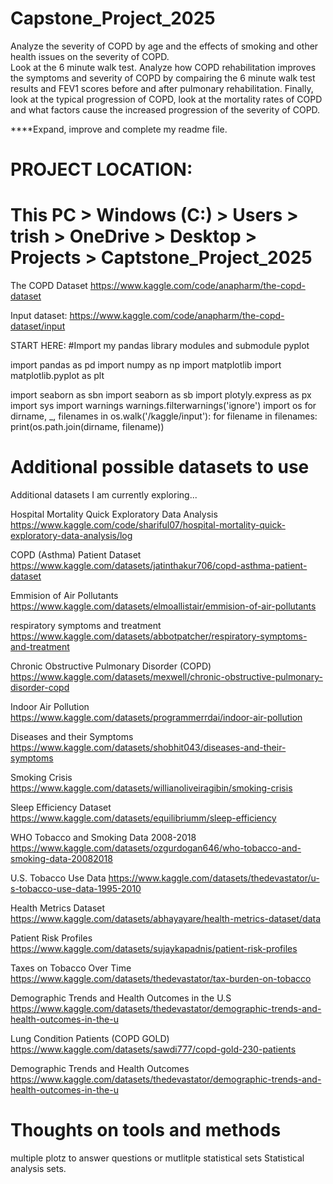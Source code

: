 # Capstone_Project_2025
Analyze the severity of COPD by age and the effects of smoking and other health issues on the severity of COPD.  
Look at the 6 minute walk test.  Analyze how COPD rehabilitation improves the symptoms and severity of COPD by 
compairing the 6 minute walk test results and FEV1  scores before and after pulmonary rehabilitation. 
Finally, look at the typical progression of COPD, look at the mortality rates of COPD and what factors cause 
the increased progression of the severity of COPD. 

****Expand, improve and complete my readme file. 

# PROJECT LOCATION: 
# This PC > Windows (C:) > Users > trish > OneDrive > Desktop > Projects > Captstone_Project_2025

The COPD Dataset
https://www.kaggle.com/code/anapharm/the-copd-dataset

Input dataset: 
https://www.kaggle.com/code/anapharm/the-copd-dataset/input

START HERE: 
#Import my pandas library modules and submodule pyplot 

import pandas as pd 
import numpy as np 
import matplotlib
import matplotlib.pyplot as plt


import seaborn as sbn
import seaborn as sb
import plotyly.express as px
import sys
import warnings
warnings.filterwarnings('ignore')
import os
for dirname, _, filenames in os.walk('/kaggle/input'):
    for filename in filenames:
        print(os.path.join(dirname, filename))


# Additional possible datasets to use
Additional datasets I am currently exploring...

Hospital Mortality Quick Exploratory Data Analysis
https://www.kaggle.com/code/shariful07/hospital-mortality-quick-exploratory-data-analysis/log

COPD (Asthma) Patient Dataset
https://www.kaggle.com/datasets/jatinthakur706/copd-asthma-patient-dataset

Emmision of Air Pollutants
https://www.kaggle.com/datasets/elmoallistair/emmision-of-air-pollutants

respiratory symptoms and treatment
https://www.kaggle.com/datasets/abbotpatcher/respiratory-symptoms-and-treatment

Chronic Obstructive Pulmonary Disorder (COPD)
https://www.kaggle.com/datasets/mexwell/chronic-obstructive-pulmonary-disorder-copd

Indoor Air Pollution
https://www.kaggle.com/datasets/programmerrdai/indoor-air-pollution

Diseases and their Symptoms
https://www.kaggle.com/datasets/shobhit043/diseases-and-their-symptoms

Smoking Crisis
https://www.kaggle.com/datasets/willianoliveiragibin/smoking-crisis

Sleep Efficiency Dataset
https://www.kaggle.com/datasets/equilibriumm/sleep-efficiency

WHO Tobacco and Smoking Data 2008-2018
https://www.kaggle.com/datasets/ozgurdogan646/who-tobacco-and-smoking-data-20082018

U.S. Tobacco Use Data
https://www.kaggle.com/datasets/thedevastator/u-s-tobacco-use-data-1995-2010

Health Metrics Dataset
https://www.kaggle.com/datasets/abhayayare/health-metrics-dataset/data

Patient Risk Profiles
https://www.kaggle.com/datasets/sujaykapadnis/patient-risk-profiles

Taxes on Tobacco Over Time
https://www.kaggle.com/datasets/thedevastator/tax-burden-on-tobacco

Demographic Trends and Health Outcomes in the U.S
https://www.kaggle.com/datasets/thedevastator/demographic-trends-and-health-outcomes-in-the-u

Lung Condition Patients (COPD GOLD)
https://www.kaggle.com/datasets/sawdi777/copd-gold-230-patients

Demographic Trends and Health Outcomes
https://www.kaggle.com/datasets/thedevastator/demographic-trends-and-health-outcomes-in-the-u


# Thoughts on tools and methods
multiple plotz to answer questions 
or mutlitple statistical sets
Statistical analysis sets. 